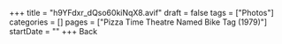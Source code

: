 +++
title = "h9YFdxr_dQso60kiNqX8.avif"
draft = false
tags = ["Photos"]
categories = []
pages = ["Pizza Time Theatre Named Bike Tag (1979)"]
startDate = ""
+++
Back
